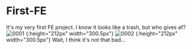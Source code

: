 # First-FE
It's my very first FE project. I know it looks like a trash, but who gives af?
![0001](https://user-images.githubusercontent.com/91788925/139457577-328bbe52-e9c1-4d17-9131-cc842f89adf5.jpg) {:height="212px" width="300.5px"}
![0002](https://user-images.githubusercontent.com/91788925/139457595-df5ac2ca-0887-41db-8fe1-644000998eb0.jpg) {:height="212px" width="300.5px"}
Wait, I think it's not that bad...
